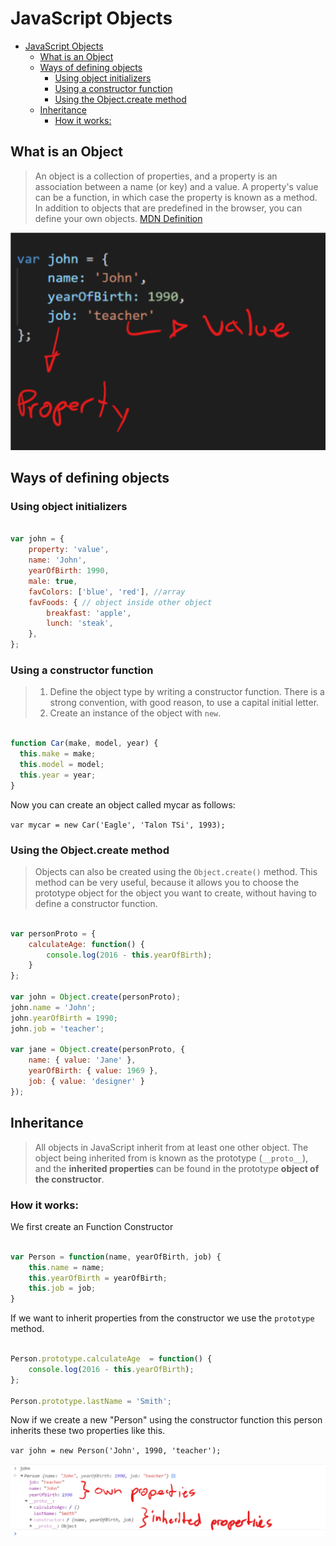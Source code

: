 # JavaScript Objects

- [JavaScript Objects](#javascript-objects)
    - [What is an Object](#what-is-an-object)
    - [Ways of defining objects](#ways-of-defining-objects)
        - [Using object initializers](#using-object-initializers)
        - [Using a constructor function](#using-a-constructor-function)
        - [Using the Object.create method](#using-the-objectcreate-method)
    - [Inheritance](#inheritance)
        - [How it works:](#how-it-works)

## What is an Object

> An object is a collection of properties, and a property is an association between a name (or key) and a value. A property's value can be a function, in which case the property is known as a method. In addition to objects that are predefined in the browser, you can define your own objects.
[MDN Definition](https://developer.mozilla.org/en-US/docs/Web/JavaScript/Guide/Working_with_Objects)

![Simple explanation of objects](/js/gfx/objects-explanation.png)

## Ways of defining objects

### Using object initializers

```js

var john = {
    property: 'value',
    name: 'John',
    yearOfBirth: 1990,
    male: true,
    favColors: ['blue', 'red'], //array
    favFoods: { // object inside other object
        breakfast: 'apple',
        lunch: 'steak',
    },
};
```

### Using a constructor function

> 1. Define the object type by writing a constructor function. There is a strong convention, with good reason, to use a capital initial letter.
> 2. Create an instance of the object with `new`.

```js

function Car(make, model, year) {
  this.make = make;
  this.model = model;
  this.year = year;
}
```

Now you can create an object called mycar as follows:

`var mycar = new Car('Eagle', 'Talon TSi', 1993);`

### Using the Object.create method

> Objects can also be created using the `Object.create()` method. This method can be very useful, because it allows you to choose the prototype object for the object you want to create, without having to define a constructor function.

```js

var personProto = {
    calculateAge: function() {
        console.log(2016 - this.yearOfBirth);
    }
};

var john = Object.create(personProto);
john.name = 'John';
john.yearOfBirth = 1990;
john.job = 'teacher';

var jane = Object.create(personProto, {
    name: { value: 'Jane' },
    yearOfBirth: { value: 1969 },
    job: { value: 'designer' }
});
```

## Inheritance

> All objects in JavaScript inherit from at least one other object. The object being inherited from is known as the prototype (`__proto__`), and the **inherited properties** can be found in the prototype **object of the constructor**.

### How it works:

We first create an Function Constructor

```js

var Person = function(name, yearOfBirth, job) {
    this.name = name;
    this.yearOfBirth = yearOfBirth;
    this.job = job;
}
```

If we want to inherit properties from the constructor we use the `prototype` method.

```js

Person.prototype.calculateAge  = function() {
    console.log(2016 - this.yearOfBirth);
};

Person.prototype.lastName = 'Smith';
```

Now if we create a new "Person" using the constructor function this person inherits these two properties like this.

`var john = new Person('John', 1990, 'teacher');`

![Objects Inheritance](/js/gfx/objects-inheritance.png)